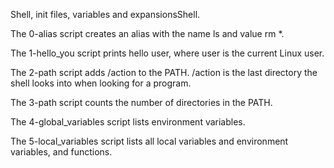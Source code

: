 Shell, init files, variables and expansionsShell.

The 0-alias script creates an alias with the name ls and value rm *.

The 1-hello_you script prints hello user, where user is the current Linux user.

The 2-path script adds /action to the PATH. /action is the last directory the shell looks into when looking for a program.

The 3-path script counts the number of directories in the PATH.

The 4-global_variables script lists environment variables.

The 5-local_variables script lists all local variables and environment variables, and functions.